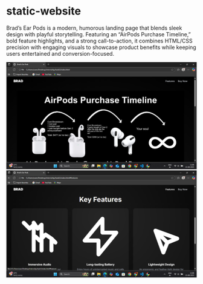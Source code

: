# static-website
Brad’s Ear Pods is a modern, humorous landing page that blends sleek design with playful storytelling. Featuring an “AirPods Purchase Timeline,” bold feature highlights, and a strong call-to-action, it combines HTML/CSS precision with engaging visuals to showcase product benefits while keeping users entertained and conversion-focused.

![image alt](https://raw.githubusercontent.com/Srividhyadiya/static-website/851b95afce30b3e7494ccd78468521513a332d7c/Screenshot%20(446).png)
![image alt](https://github.com/Srividhyadiya/static-website/blob/main/Screenshot%20(447).png?raw=true)
